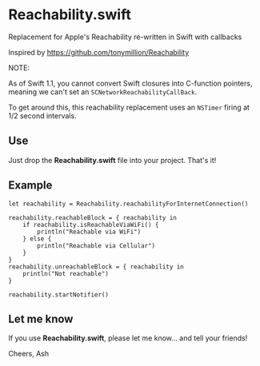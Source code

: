 # Reachability.swift

Replacement for Apple's Reachability re-written in Swift with callbacks

Inspired by https://github.com/tonymillion/Reachability 

NOTE:

As of Swift 1.1, you cannot convert Swift closures into C-function pointers, meaning we can't set an `SCNetworkReachabilityCallBack`.

To get around this, this reachability replacement uses an `NSTimer` firing at 1/2 second intervals.

## Use

Just drop the **Reachability.swift** file into your project. That's it!

## Example

    let reachability = Reachability.reachabilityForInternetConnection()

    reachability.reachableBlock = { reachability in
        if reachability.isReachableViaWiFi() {
            println("Reachable via WiFi")
        } else {
            println("Reachable via Cellular")
        }
    }
    reachability.unreachableBlock = { reachability in
        println("Not reachable")
    }

    reachability.startNotifier()

## Let me know

If you use **Reachability.swift**, please let me know… and tell your friends! 

Cheers,
Ash

